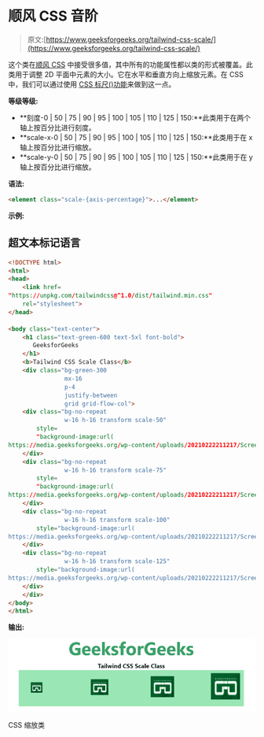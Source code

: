 # 顺风 CSS 音阶

> 原文:[https://www.geeksforgeeks.org/tailwind-css-scale/](https://www.geeksforgeeks.org/tailwind-css-scale/)

这个类在[顺风 CSS](https://www.geeksforgeeks.org/css-tailwind-introduction/) 中接受很多值，其中所有的功能属性都以类的形式被覆盖。此类用于调整 2D 平面中元素的大小。它在水平和垂直方向上缩放元素。在 CSS 中，我们可以通过使用 [CSS 标尺()功能](https://www.geeksforgeeks.org/css-scale-function/)来做到这一点。

**等级等级:**

*   **刻度-0 | 50 | 75 | 90 | 95 | 100 | 105 | 110 | 125 | 150:**此类用于在两个轴上按百分比进行刻度。
*   **scale-x-0 | 50 | 75 | 90 | 95 | 100 | 105 | 110 | 125 | 150:**此类用于在 x 轴上按百分比进行缩放。
*   **scale-y-0 | 50 | 75 | 90 | 95 | 100 | 105 | 110 | 125 | 150:**此类用于在 y 轴上按百分比进行缩放。

**语法:**

```html
<element class="scale-{axis-percentage}">...</element>
```

**示例:**

## 超文本标记语言

```html
<!DOCTYPE html> 
<html> 
<head> 
    <link href= 
"https://unpkg.com/tailwindcss@^1.0/dist/tailwind.min.css"
    rel="stylesheet"> 
</head> 

<body class="text-center"> 
    <h1 class="text-green-600 text-5xl font-bold"> 
       GeeksforGeeks 
    </h1> 
    <b>Tailwind CSS Scale Class</b> 
    <div class="bg-green-300 
                mx-16
                p-4
                justify-between 
                grid grid-flow-col"> 
    <div class="bg-no-repeat
                w-16 h-16 transform scale-50" 
        style= 
        "background-image:url( 
https://media.geeksforgeeks.org/wp-content/uploads/20210222211217/Screenshot20210222211207.png)"> 
    </div> 
    <div class="bg-no-repeat 
                w-16 h-16 transform scale-75" 
        style= 
        "background-image:url( 
https://media.geeksforgeeks.org/wp-content/uploads/20210222211217/Screenshot20210222211207.png)"> 
    </div>
    <div class="bg-no-repeat 
                w-16 h-16 transform scale-100" 
        style="background-image:url( 
https://media.geeksforgeeks.org/wp-content/uploads/20210222211217/Screenshot20210222211207.png)"> 
    </div> 
    <div class="bg-no-repeat 
                w-16 h-16 transform scale-125" 
        style="background-image:url( 
https://media.geeksforgeeks.org/wp-content/uploads/20210222211217/Screenshot20210222211207.png)"> 
    </div>
    </div> 
</body> 
</html> 
```

**输出:**

![](img/3634142a24adf2eb8af0a25e8f440f49.png)

CSS 缩放类